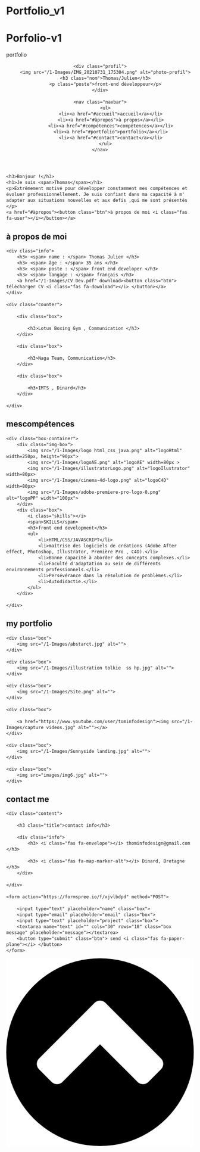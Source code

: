 # Portfolio_v1


# Porfolio-v1
portfolio
<!DOCTYPE html>
<html lang="fr">
<head>
    <meta charset="UTF-8">
    <meta http-equiv="X-UA-Compatible" content="IE=edge">
    <meta name="viewport" content="width=device-width, initial-scale=1.0">
    <title>Portfolio</title>
    <link rel="stylesheet" href="portfolio.css">
</head>
<body>
<!-- Début Section header  -->

<header>

    <div class="profil">
        <img src="/1-Images/IMG_20210731_175304.png" alt="photo-profil">
        <h3 class="nom">Thomas/Julien</h3>
        <p class="poste">front-end développeur</p>
    </div>

    <nav class="navbar">
        <ul>
            <li><a href="#accueil">accueil</a></li>
            <li><a href="#àpropos">à propos</a></li>
            <li><a href="#compétences">compétences</a></li>
            <li><a href="#portfolio">portfolio</a></li>
            <li><a href="#contact">contact</a></li>
        </ul>
    </nav>

</header>

<!-- Fin de section header -->

<div id="menu" class="fas fa-bars"></div>

<!-- Section accueil début  -->

<section class="accueil" id="accueil">

    <h3>Bonjour !</h3>
    <h1>Je suis <span>Thomas</span></h1>
    <p>Extrêmement motivé pour développer constamment mes compétences et évoluer professionnellement. Je suis confiant dans ma capacité à m'    adapter aux situations nouvelles et aux defis ,qui me sont présentés
    </p>
    <a href="#àpropos"><button class="btn">à propos de moi <i class="fas fa-user"></i></button></a>

</section>

<!-- fin de section home -->

<!-- à propos début de section  -->

<section class="àpropos" id="àpropos">

<h1 class="heading"> <span>à propos de</span> moi </h1>

<div class="row">

    <div class="info">
        <h3> <span> name : </span> Thomas Julien </h3>
        <h3> <span> âge : </span> 35 ans </h3>
        <h3> <span> poste : </span> front end developer </h3>
        <h3> <span> langage : </span> français </h3>
        <a href="/1-Images/CV Dev.pdf" download><button class="btn"> télécharger CV <i class="fas fa-download"></i> </button></a>
    </div>

    <div class="counter">

        <div class="box">
            
            <h3>Lotus Boxing Gym , Communication </h3>
        </div>

        <div class="box">
            
            <h3>Naga Team, Communication</h3>
        </div>

        <div class="box">
            
            <h3>IMTS , Dinard</h3>
        </div>

    </div>

</div>

</section>

<!-- à propos fin de section -->

<!-- compétences début de section  -->

<section class="compétences" id="compétences">

<h1 class="heading">mes<span>compétences</span> </h1>

    <div class="box-container">
        <div class="img-box">
            <img src="/1-Images/logo html_css_java.png" alt="logoHtml" width=250px, height="90px">
            <img src="/1-Images/logoAE.png" alt="logoAE" width=80px >
            <img src="/1-Images/illustratorLogo.png" alt="logoIlustrator" width=80px>
            <img src="/1-Images/cinema-4d-logo.png" alt="logoC4D" width=80px>
            <img src="/1-Images/adobe-premiere-pro-logo-0.png" alt="logoPP" width="100px">
        </div>
        <div class="box">
            <i class="skills"></i>
            <span>SKILLS</span>
            <h3>front end development</h3>
            <ul>
                <li>HTML/CSS/JAVASCRIPT</li>
                <li>maîtrise des logiciels de créations (Adobe After effect, Photoshop, Illustrator, Première Pro , C4D).</li>
                <li>Bonne capacité à aborder des concepts complexes.</li>
                <li>Faculté d'adaptation au sein de différents environnements professionnels.</li>
                <li>Persévérance dans la résolution de problèmes.</li>
                <li>Autodidactie.</li>
            </ul>
        </div>
        
    </div>
</div>

</section>

<!-- compétences fin de section -->

<!-- portfolio début de section  -->

<section class="portfolio" id="portfolio">

<h1 class="heading"> my <span>portfolio</span> </h1>

<div class="box-container">

    <div class="box">
        <img src="/1-Images/abstarct.jpg" alt="">
    </div>

    <div class="box">
        <img src="/1-Images/illustration tolkie  ss hp.jpg" alt="">
    </div>

    <div class="box">
        <img src="/1-Images/Site.png" alt="">
    </div>

    <div class="box">
        
        <a href="https://www.youtube.com/user/tominfodesign"><img src="/1-Images/capture videos.jpg" alt=""></a>
    </div>

    <div class="box">
        <img src="/1-Images/Sunnyside landing.jpg" alt="">
    </div>

    <div class="box">
        <img src="images/img6.jpg" alt="">
    </div>

</div>

</section>

<!-- portfolio fin de section -->

<!-- contact début de section -->

<section class="contact" id="contact">

<h1 class="heading"> <span>contact</span> me </h1>

<div class="row">

    <div class="content">

        <h3 class="title">contact info</h3>

        <div class="info">
            <h3> <i class="fas fa-envelope"></i> thominfodesign@gmail.com </h3>
            
            <h3> <i class="fas fa-map-marker-alt"></i> Dinard, Bretagne </h3>
        </div>

    </div>

    <form action="https://formspree.io/f/xjvlbdpd" method="POST">

        <input type="text" placeholder="name" class="box">
        <input type="email" placeholder="email" class="box">
        <input type="text" placeholder="project" class="box">
        <textarea name="text" id="" cols="30" rows="10" class="box message" placeholder="message"></textarea>
        <button type="submit" class="btn"> send <i class="fas fa-paper-plane"></i> </button>
    </form>

</div>

</section>

<!-- Fin section contact -->

<!-- bouton scroll top -->
<a href="#accueil" class="top">
    <img src="/1-Images/buton scrool top.png" alt="bouton">




</body>
</html>
